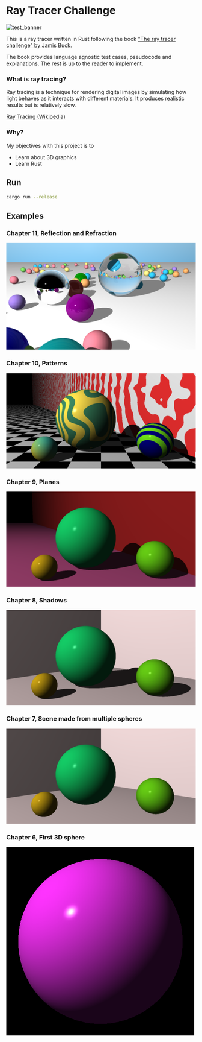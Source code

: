 # Ray Tracer Challenge
![test_banner](https://github.com/agentbellnorm/ray-tracer-challenge/actions/workflows/rust.yml/badge.svg)

This is a ray tracer written in Rust following the book ["The ray tracer challenge" by Jamis Buck](http://raytracerchallenge.com/). 

The book provides language agnostic test cases, pseudocode and explanations. The rest is up to the reader to implement.
### What is ray tracing?
Ray tracing is a technique for rendering digital images by simulating how light behaves as it interacts with different materials. It produces realistic results but is relatively slow.

[Ray Tracing (Wikipedia)](https://en.wikipedia.org/wiki/Ray_tracing_(graphics))

### Why?
My objectives with this project is to
* Learn about 3D graphics
* Learn Rust

## Run
```sh
cargo run --release
```

## Examples
### Chapter 11, Reflection and Refraction
![sphere](./doc/reflection_refraction.png)

### Chapter 10, Patterns
![sphere](./doc/patterns.png)

### Chapter 9, Planes
![sphere](./doc/scene_with_floor.png)

### Chapter 8, Shadows
![sphere](./doc/first_scene_shadows.png)

### Chapter 7, Scene made from multiple spheres
![sphere](./doc/first_scene.png)

### Chapter 6, First 3D sphere
![sphere](./doc/sphere.png)